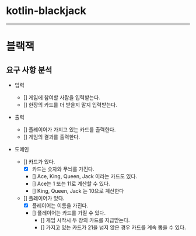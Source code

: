 # kotlin-blackjack

---

# 블랙잭

## 요구 사항 분석

- 입력
  - [] 게임에 참여할 사람을 입력받는다.
  - [] 한장의 카드를 더 받을지 말지 입력받는다.

- 출력
  - [] 플레이어가 가지고 있는 카드를 출력한다.
  - [] 게임의 결과를 출력한다.

- 도메인
  - [] 카드가 있다.
    - [x] 카드는 숫자와 무늬를 가진다.
    - [] Ace, King, Queen, Jack 이라는 카드도 있다. 
    - [] Ace는 1 또는 11로 계산할 수 있다.
    - [] King, Queen, Jack 는 10으로 계산한다
  - [] 플레이어가 있다.
    - [x] 플레이어는 이름을 가진다.
    - [] 플레이어는 카드를 가질 수 있다.
      - [] 게임 시작시 두 장의 카드를 지급받는다.
      - [] 가지고 있는 카드가 21을 넘지 않은 경우 카드를 계속 뽑을 수 있다.
  